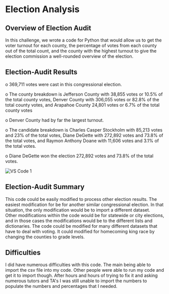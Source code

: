 # Election Analysis

## Overview of Election Audit

In this challenge, we wrote a code for Python that would allow us to get the voter turnout for each county, the percentage of votes from each county out of the total count, and the county with the highest turnout to give the election commission a well-rounded overview of the election.

## Election-Audit Results

o	369,711 votes were cast in this congressional election.

o	The county breakdown is Jefferson County with 38,855 votes or 10.5% of the total county votes, Denver County with 306,055 votes or 82.8% of the total county votes, and Arapahoe County 24,801 votes or 6.7% of the total county votes

o	Denver County had by far the largest turnout.

o	The candidate breakdown is Charles Casper Stockholm with 85,213 votes and 23% of the total votes, Diane DeGette with 272,892 votes and 73.8% of the total votes, and Raymon Anthony Doane with 11,606 votes and 3.1% of the total votes.

o	Diane DeGette won the election 272,892 votes and 73.8% of the total votes.


![VS Code 1](https://user-images.githubusercontent.com/97993428/157884914-4c9cb311-f983-4319-acd6-b5c2ba2e4be1.png)

## Election-Audit Summary

This code could be easily modified to process other election results.  The easiest modification for be for another similar congressional election.  In that situation, the only modification would be to import a different dataset.  
Other modifications within the code would be for statewide or city elections, and in those cases the modifications would be to the different lists and dictionaries.  The code could be modified for many different datasets that have to deal with voting.  It could modified for homecoming king race by changing the counties to grade levels.

##  Difficulties

I did have numerous difficulties with this code.  The main being able to import the csv file into my code.  Other people were able to run my code and get it to import though.  After hours and hours of trying to fix it and asking numerous tutors and TA's I was still unable to import the numbers to populate the numbers and percentages that I needed.

